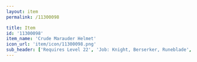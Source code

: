```yaml
---
layout: item
permalink: /11300098

title: Item
id: '11300098'
item_name: 'Crude Marauder Helmet'
icon_url: 'item/icon/11300098.png'
sub_header: ['Requires Level 22', 'Job: Knight, Berserker, Runeblade', 'Gender: All']
---
```

